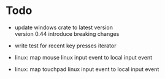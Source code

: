 # Todo

- update windows crate to latest version \
  version 0.44 introduce breaking changes

- write test for recent key presses iterator

- linux: map mouse linux input event to local input event

- linux: map touchpad linux input event to local input event
